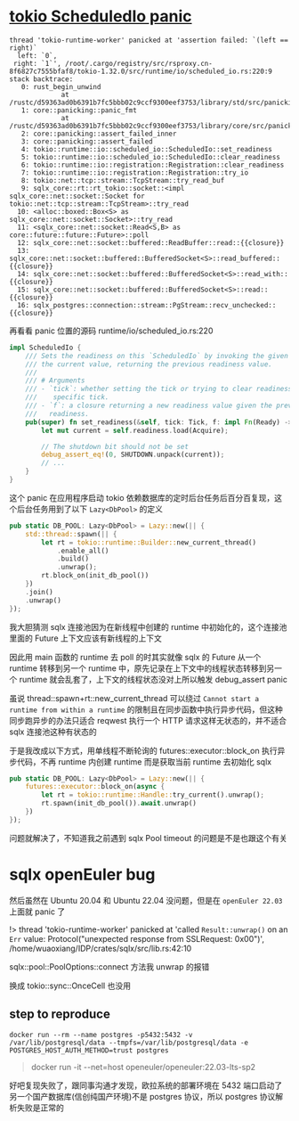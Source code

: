 # [tokio ScheduledIo panic](/2023/09/tokio_scheduled_io_panic.md)

```
thread 'tokio-runtime-worker' panicked at 'assertion failed: `(left == right)`
  left: `0`,
 right: `1`', /root/.cargo/registry/src/rsproxy.cn-8f6827c7555bfaf8/tokio-1.32.0/src/runtime/io/scheduled_io.rs:220:9
stack backtrace:
   0: rust_begin_unwind
             at /rustc/d59363ad0b6391b7fc5bbb02c9ccf9300eef3753/library/std/src/panicking.rs:593:5
   1: core::panicking::panic_fmt
             at /rustc/d59363ad0b6391b7fc5bbb02c9ccf9300eef3753/library/core/src/panicking.rs:67:14
   2: core::panicking::assert_failed_inner
   3: core::panicking::assert_failed
   4: tokio::runtime::io::scheduled_io::ScheduledIo::set_readiness
   5: tokio::runtime::io::scheduled_io::ScheduledIo::clear_readiness
   6: tokio::runtime::io::registration::Registration::clear_readiness
   7: tokio::runtime::io::registration::Registration::try_io
   8: tokio::net::tcp::stream::TcpStream::try_read_buf
   9: sqlx_core::rt::rt_tokio::socket::<impl sqlx_core::net::socket::Socket for tokio::net::tcp::stream::TcpStream>::try_read
  10: <alloc::boxed::Box<S> as sqlx_core::net::socket::Socket>::try_read
  11: <sqlx_core::net::socket::Read<S,B> as core::future::future::Future>::poll
  12: sqlx_core::net::socket::buffered::ReadBuffer::read::{{closure}}
  13: sqlx_core::net::socket::buffered::BufferedSocket<S>::read_buffered::{{closure}}
  14: sqlx_core::net::socket::buffered::BufferedSocket<S>::read_with::{{closure}}
  15: sqlx_core::net::socket::buffered::BufferedSocket<S>::read::{{closure}}
  16: sqlx_postgres::connection::stream::PgStream::recv_unchecked::{{closure}}
```

再看看 panic 位置的源码 runtime/io/scheduled_io.rs:220

```rust
impl ScheduledIo {
    /// Sets the readiness on this `ScheduledIo` by invoking the given closure on
    /// the current value, returning the previous readiness value.
    ///
    /// # Arguments
    /// - `tick`: whether setting the tick or trying to clear readiness for a
    ///    specific tick.
    /// - `f`: a closure returning a new readiness value given the previous
    ///   readiness.
    pub(super) fn set_readiness(&self, tick: Tick, f: impl Fn(Ready) -> Ready) {
        let mut current = self.readiness.load(Acquire);

        // The shutdown bit should not be set
        debug_assert_eq!(0, SHUTDOWN.unpack(current));
        // ...
    }
}
```

这个 panic 在应用程序启动 tokio 依赖数据库的定时后台任务后百分百复现，这个后台任务用到了以下 `Lazy<DbPool>` 的定义

```rust
pub static DB_POOL: Lazy<DbPool> = Lazy::new(|| {
    std::thread::spawn(|| {
        let rt = tokio::runtime::Builder::new_current_thread()
            .enable_all()
            .build()
            .unwrap();
        rt.block_on(init_db_pool())
    })
    .join()
    .unwrap()
});
```

我大胆猜测 sqlx 连接池因为在新线程中创建的 runtime 中初始化的，这个连接池里面的 Future 上下文应该有新线程的上下文

因此用 main 函数的 runtime 去 poll 的时其实就像 sqlx 的 Future 从一个 runtime 转移到另一个 runtime 中，原先记录在上下文中的线程状态转移到另一个 runtime 就会乱套了，上下文的线程状态没对上所以触发 debug_assert panic

虽说 thread::spawn+rt::new_current_thread 可以绕过 `Cannot start a runtime from within a runtime` 的限制且在同步函数中执行异步代码，但这种同步跑异步的办法只适合 reqwest 执行一个 HTTP 请求这样无状态的，并不适合 sqlx 连接池这种有状态的

于是我改成以下方式，用单线程不断轮询的 futures::executor::block_on 执行异步代码，不再 runtime 内创建 runtime 而是获取当前 runtime 去初始化 sqlx

```rust
pub static DB_POOL: Lazy<DbPool> = Lazy::new(|| {
    futures::executor::block_on(async {
        let rt = tokio::runtime::Handle::try_current().unwrap();
        rt.spawn(init_db_pool()).await.unwrap()
    })
});
```

问题就解决了，不知道我之前遇到 sqlx Pool timeout 的问题是不是也跟这个有关

# sqlx openEuler bug

然后虽然在 Ubuntu 20.04 和 Ubuntu 22.04 没问题，但是在 `openEuler 22.03` 上面就 panic 了

!> thread 'tokio-runtime-worker' panicked at 'called `Result::unwrap()` on an `Err` value: Protocol("unexpected response from SSLRequest: 0x00")', /home/wuaoxiang/IDP/crates/sqlx/src/lib.rs:42:10

sqlx::pool::PoolOptions::connect 方法我 unwrap 的报错

换成 tokio::sync::OnceCell 也没用

## step to reproduce

```
docker run --rm --name postgres -p5432:5432 -v /var/lib/postgresql/data --tmpfs=/var/lib/postgresql/data -e POSTGRES_HOST_AUTH_METHOD=trust postgres
```

> docker run -it --net=host openeuler/openeuler:22.03-lts-sp2

好吧复现失败了，跟同事沟通才发现，欧拉系统的部署环境在 5432 端口启动了另一个国产数据库(信创纯国产环境)不是 postgres 协议，所以 postgres 协议解析失败是正常的
